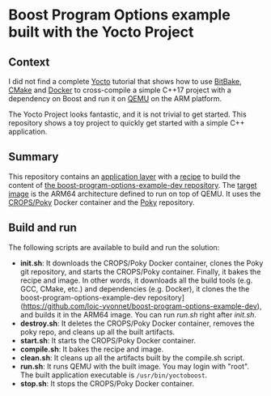# Boost Program Options example built with the Yocto Project

## Context

I did not find a complete [Yocto](https://www.yoctoproject.org/) tutorial that shows how to use [BitBake](https://github.com/openembedded/bitbake), [CMake](https://cmake.org) and [Docker](https://www.docker.com) to cross-compile a simple C++17 project with a dependency on Boost and run it on [QEMU](https://www.qemu.org) on the ARM platform.

The Yocto Project looks fantastic, and it is not trivial to get started. This repository shows a toy project to quickly get started with a simple C++ application.

## Summary

This repository contains an [application layer](./workdir/project/meta-yoctoboost) with a [recipe](./workdir/project/meta-yoctoboost/recipes-yoctoboost/yoctoboost/recipes-yoctoboost.bb) to build the content of [the boost-program-options-example-dev repository](https://github.com/loic-yvonnet/boost-program-options-example-dev). The [target image](./workdir/project/conf/local.conf) is the ARM64 architecture defined to run on top of QEMU. It uses the [CROPS/Poky](https://hub.docker.com/r/crops/poky) Docker container and the [Poky](https://git.yoctoproject.org) repository.

## Build and run

The following scripts are available to build and run the solution:
* **init.sh**: It downloads the CROPS/Poky Docker container, clones the Poky git repository, and starts the CROPS/Poky container. Finally, it bakes the recipe and image. In other words, it downloads all the build tools (e.g. GCC, CMake, etc.) and dependencies (e.g. Docker), it clones the the boost-program-options-example-dev repository](https://github.com/loic-yvonnet/boost-program-options-example-dev), and builds it in the ARM64 image. You can run *run.sh* right after *init.sh*.
* **destroy.sh**: It deletes the CROPS/Poky Docker container, removes the poky repo, and cleans up all the built artifacts.
* **start.sh**: It starts the CROPS/Poky Docker container.
* **compile.sh**: It bakes the recipe and image.
* **clean.sh**: It cleans up all the artifacts built by the compile.sh script.
* **run.sh**: It runs QEMU with the built image. You may login with "root". The built application executable is `/usr/bin/yoctoboost`.
* **stop.sh**: It stops the CROPS/Poky Docker container.
